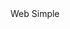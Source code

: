 <html>
  <head>Web Simple</head>
  <body>
    <div> </div
            <div></div>

  </body>
<header></header>
</html>
